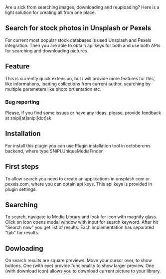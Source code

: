 Are u sick from searching images, downloading and reuploading? Here is a light solution for creating all from one place.

## Search for stock photos in Unsplash or Pexels
For current most popular stock databases is used Unsplash and Pexels integration. Then you are able to obtain api keys for both and use both APIs for searching and downloading pictures.

## Feature
This is currently quick extension, but i will provide more features for this, like informations, loading collections from current author, searching by multiple parameters like photo ortientation etc.

### Bug reporting
Please, if you find some issues or have any ideas, please, provide feedback at snipi[at]snipi[dot]sk

## Installation
For install this plugin you can use Plugin installation tool in octobercms backend, where type SNiPI.UniqueMediaFinder

## First steps
To allow search you need to create an applications in unsplash.com or pexels.com, where you can obtain api keys. This api keys is provided in plugin settings.

## Searching
To search, navigate to Media Library and look for icon with magnify glass. Click on icon opens modal window with input for search keyword. After hit "Search now" you get list of results. Each implementation has separated "tab" for results.

## Dowloading
On search results are square previews. Move your cursor over, to show buttons. One (with eye) provide funcionality to show larger preview. One (with download icon) allows you to download current picture to your library.